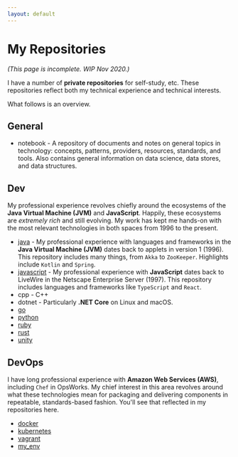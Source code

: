 ```yaml
---
layout: default
---
```


# My Repositories

_(This page is incomplete. WIP Nov 2020.)_

I have a number of **private repositories** for self-study, etc. These repositories reflect both my technical experience and technical interests.

What follows is an overview. 

## General

- notebook - A repository of documents and notes on general topics in technology: concepts, patterns, providers, resources, standards, and tools. Also contains general information on data science, data stores, and data structures.

## Dev

My professional experience revolves chiefly around the ecosystems of the **Java Virtual Machine (JVM)** and **JavaScript**. Happily, these ecosystems are _extremely rich_ and still evolving. My work has kept me hands-on with the most relevant technologies in both spaces from 1996 to the present.

- [java](./java.md) - My professional experience with languages and frameworks in the **Java Virtual Machine (JVM)** dates back to applets in version 1 (1996). This repository includes many things, from `Akka` to `ZooKeeper`. Highlights include `Kotlin` and `Spring`.
- [javascript](./javascript.md) - My professional experience with **JavaScript** dates back to LiveWire in the Netscape Enterprise Server (1997). This repository includes languages and frameworks like `TypeScript` and `React`.
- cpp - C++
- dotnet - Particularly **.NET Core** on Linux and macOS.
- [go](./go.md)
- [python](./python.md)
- [ruby](./ruby.md)
- [rust](./rust.md)
- [unity](./unity.md)

## DevOps

I have long professional experience with **Amazon Web Services (AWS)**, including `Chef` in OpsWorks. My chief interest in this area revolves around what these technologies mean for packaging and delivering components in repeatable, standards-based fashion. You'll see that reflected in my repositories here.

- [docker](./docker.md)
- [kubernetes](./kubernetes.md)
- [vagrant](./vagrant.md)
- [my_env](./my_env.md)